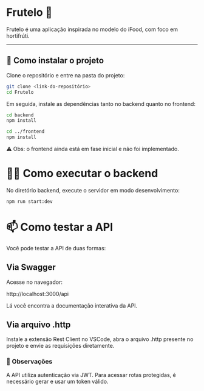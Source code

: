 # Frutelo 🍓

Frutelo é uma aplicação inspirada no modelo do iFood, com foco em hortifrúti.

---

## 🚀 Como instalar o projeto

Clone o repositório e entre na pasta do projeto:

```bash
git clone <link-do-repositório>
cd Frutelo
```
Em seguida, instale as dependências tanto no backend quanto no frontend:

```bash
cd backend
npm install

cd ../frontend
npm install
```
⚠️ Obs: o frontend ainda está em fase inicial e não foi implementado.

# 🏃‍♀️ Como executar o backend
No diretório backend, execute o servidor em modo desenvolvimento:

```bash
npm run start:dev
```
# 📫 Como testar a API
Você pode testar a API de duas formas:

## Via Swagger

Acesse no navegador:

http://localhost:3000/api

Lá você encontra a documentação interativa da API.

## Via arquivo .http

Instale a extensão Rest Client no VSCode, abra o arquivo .http presente no projeto e envie as requisições diretamente.

### 📌 Observações
A API utiliza autenticação via JWT. Para acessar rotas protegidas, é necessário gerar e usar um token válido.
